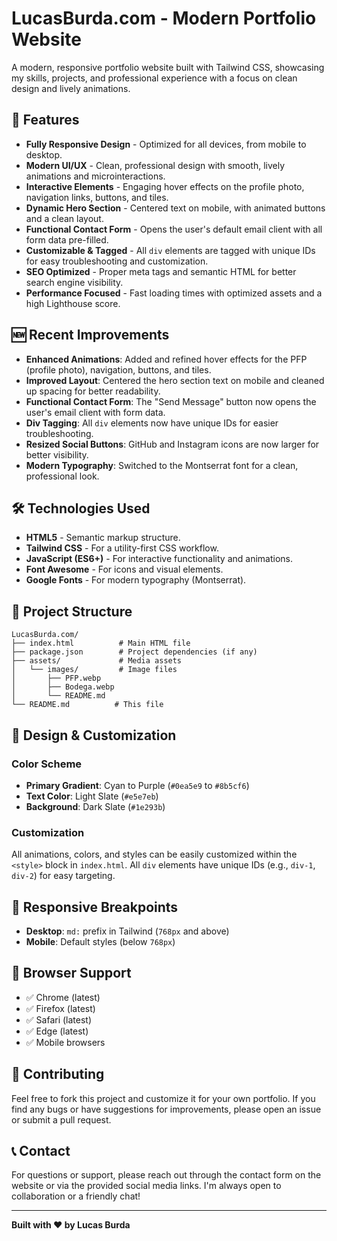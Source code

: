 # LucasBurda.com - Modern Portfolio Website

A modern, responsive portfolio website built with Tailwind CSS, showcasing my skills, projects, and professional experience with a focus on clean design and lively animations.

## 🚀 Features

- **Fully Responsive Design** - Optimized for all devices, from mobile to desktop.
- **Modern UI/UX** - Clean, professional design with smooth, lively animations and microinteractions.
- **Interactive Elements** - Engaging hover effects on the profile photo, navigation links, buttons, and tiles.
- **Dynamic Hero Section** - Centered text on mobile, with animated buttons and a clean layout.
- **Functional Contact Form** - Opens the user's default email client with all form data pre-filled.
- **Customizable & Tagged** - All `div` elements are tagged with unique IDs for easy troubleshooting and customization.
- **SEO Optimized** - Proper meta tags and semantic HTML for better search engine visibility.
- **Performance Focused** - Fast loading times with optimized assets and a high Lighthouse score.

## 🆕 Recent Improvements

- **Enhanced Animations**: Added and refined hover effects for the PFP (profile photo), navigation, buttons, and tiles.
- **Improved Layout**: Centered the hero section text on mobile and cleaned up spacing for better readability.
- **Functional Contact Form**: The "Send Message" button now opens the user's email client with form data.
- **Div Tagging**: All `div` elements now have unique IDs for easier troubleshooting.
- **Resized Social Buttons**: GitHub and Instagram icons are now larger for better visibility.
- **Modern Typography**: Switched to the Montserrat font for a clean, professional look.

## 🛠️ Technologies Used

- **HTML5** - Semantic markup structure.
- **Tailwind CSS** - For a utility-first CSS workflow.
- **JavaScript (ES6+)** - For interactive functionality and animations.
- **Font Awesome** - For icons and visual elements.
- **Google Fonts** - For modern typography (Montserrat).

## 📁 Project Structure

```
LucasBurda.com/
├── index.html          # Main HTML file
├── package.json        # Project dependencies (if any)
├── assets/             # Media assets
│   └── images/         # Image files
│       ├── PFP.webp
│       ├── Bodega.webp
│       └── README.md
└── README.md          # This file
```

## 🎨 Design & Customization

### Color Scheme
- **Primary Gradient**: Cyan to Purple (`#0ea5e9` to `#8b5cf6`)
- **Text Color**: Light Slate (`#e5e7eb`)
- **Background**: Dark Slate (`#1e293b`)

### Customization
All animations, colors, and styles can be easily customized within the `<style>` block in `index.html`. All `div` elements have unique IDs (e.g., `div-1`, `div-2`) for easy targeting.

## 📱 Responsive Breakpoints

- **Desktop**: `md:` prefix in Tailwind (`768px` and above)
- **Mobile**: Default styles (below `768px`)

## 🔧 Browser Support

- ✅ Chrome (latest)
- ✅ Firefox (latest)
- ✅ Safari (latest)
- ✅ Edge (latest)
- ✅ Mobile browsers

## 🤝 Contributing

Feel free to fork this project and customize it for your own portfolio. If you find any bugs or have suggestions for improvements, please open an issue or submit a pull request.

## 📞 Contact

For questions or support, please reach out through the contact form on the website or via the provided social media links. I'm always open to collaboration or a friendly chat!

---

**Built with ❤️ by Lucas Burda**
